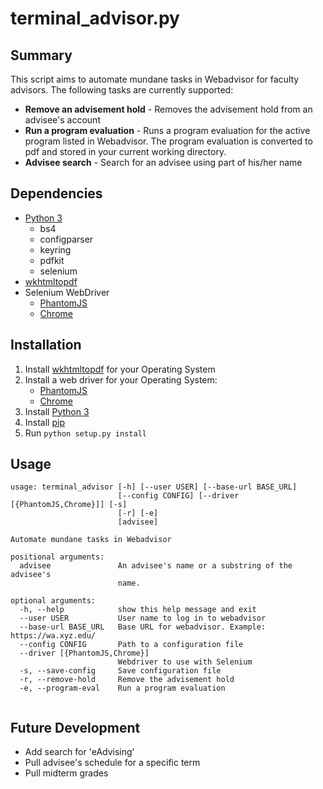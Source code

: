 # terminal_advisor.py

## Summary 

This script aims to automate mundane tasks in Webadvisor for faculty advisors.  The following tasks are currently supported:
- **Remove an advisement hold** - Removes the advisement hold from an advisee's account
- **Run a program evaluation** - Runs a program evaluation for the active program listed in Webadvisor.  The program evaluation is converted to pdf and stored in your current working directory.
- **Advisee search** - Search for an advisee using part of his/her name


## Dependencies
- [Python 3](https://www.python.org/downloads/)
  - bs4
  - configparser
  - keyring
  - pdfkit
  - selenium
- [wkhtmltopdf](http://wkhtmltopdf.org/downloads.html)
- Selenium WebDriver
  - [PhantomJS](http://phantomjs.org/download.html)
  - [Chrome](https://sites.google.com/a/chromium.org/chromedriver/downloads)

## Installation
1. Install [wkhtmltopdf](http://wkhtmltopdf.org/downloads.html) for your Operating System
2. Install a web driver for your Operating System:
    - [PhantomJS](http://phantomjs.org/download.html)
    - [Chrome](https://sites.google.com/a/chromium.org/chromedriver/downloads)
3. Install [Python 3](https://www.python.org/downloads/)
4. Install [pip](https://pip.pypa.io/en/stable/installing/)
5. Run ```python setup.py install```

## Usage
```
usage: terminal_advisor [-h] [--user USER] [--base-url BASE_URL]
                        [--config CONFIG] [--driver [{PhantomJS,Chrome}]] [-s]
                        [-r] [-e]
                        [advisee]

Automate mundane tasks in Webadvisor

positional arguments:
  advisee               An advisee's name or a substring of the advisee's
                        name.

optional arguments:
  -h, --help            show this help message and exit
  --user USER           User name to log in to webadvisor
  --base-url BASE_URL   Base URL for webadvisor. Example: https://wa.xyz.edu/
  --config CONFIG       Path to a configuration file
  --driver [{PhantomJS,Chrome}]
                        Webdriver to use with Selenium
  -s, --save-config     Save configuration file
  -r, --remove-hold     Remove the advisement hold
  -e, --program-eval    Run a program evaluation


```

## Future Development
- Add search for 'eAdvising'
- Pull advisee's schedule for a specific term
- Pull midterm grades




